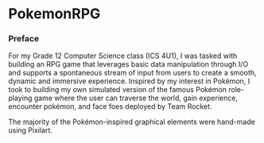 # PokemonRPG

### Preface
For my Grade 12 Computer Science class (ICS 4U1), I was tasked with building an RPG game that leverages basic data manipulation through I/O 
and supports a spontaneous stream of input from users to create a smooth, dynamic and immersive experience. Inspired by my interest in Pokémon,
I took to building my own simulated version of the famous Pokémon role-playing game where the user can traverse the world, gain experience, 
encounter pokémon, and face foes deployed by Team Rocket. 

The majority of the Pokémon-inspired graphical elements were hand-made using Pixilart.

```
```
